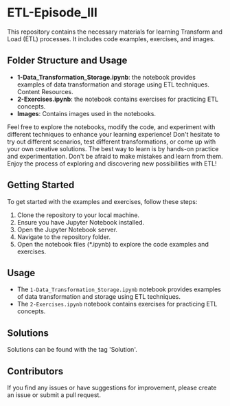 # ETL-Episode_III

This repository contains the necessary materials for learning Transform and Load (ETL) processes. It includes code examples, exercises, and images.


## Folder Structure and Usage

- **1-Data_Transformation_Storage.ipynb**: the notebook provides examples of data transformation and storage using ETL techniques. Content Resources.
- **2-Exercises.ipynb**: the notebook contains exercises for practicing ETL concepts.
- **Images**: Contains images used in the notebooks.

Feel free to explore the notebooks, modify the code, and experiment with different techniques to enhance your learning experience! Don't hesitate to try out different scenarios, test different transformations, or come up with your own creative solutions. The best way to learn is by hands-on practice and experimentation. Don't be afraid to make mistakes and learn from them. Enjoy the process of exploring and discovering new possibilities with ETL!


## Getting Started

To get started with the examples and exercises, follow these steps:

1. Clone the repository to your local machine.
2. Ensure you have Jupyter Notebook installed.
3. Open the Jupyter Notebook server.
4. Navigate to the repository folder.
5. Open the notebook files (*.ipynb) to explore the code examples and exercises.


## Usage

- The `1-Data_Transformation_Storage.ipynb` notebook provides examples of data transformation and storage using ETL techniques.
- The `2-Exercises.ipynb` notebook contains exercises for practicing ETL concepts.


## Solutions

Solutions can be found with the tag 'Solution'.


## Contributors

If you find any issues or have suggestions for improvement, please create an issue or submit a pull request.
